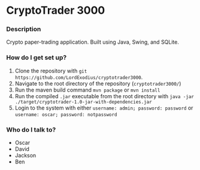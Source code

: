 # CryptoTrader 3000

### Description
Crypto paper-trading application. Built using Java, Swing, and SQLite.

### How do I get set up? ###

1. Clone the repository with `git https://github.com/LordExodius/cryptotrader3000`.
2. Navigate to the root directory of the repository (`cryptotrader3000/`)
3. Run the maven build command `mvn package` or `mvn install`
4. Run the compiled `.jar` executable from the root directory with
`java -jar ./target/cryptotrader-1.0-jar-with-dependencies.jar`
5. Login to the system with either `username: admin; password: password` or `username: oscar; password: notpassword`

### Who do I talk to? ###

* Oscar
* David
* Jackson
* Ben
